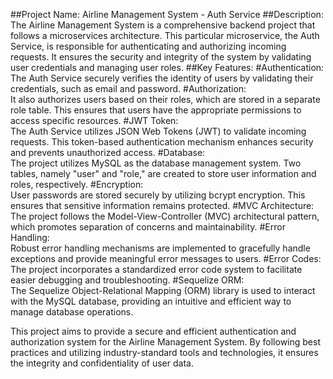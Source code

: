 ##Project Name: Airline Management System - Auth Service
##Description:  
The Airline Management System is a comprehensive backend project that follows a microservices architecture. This particular microservice, the Auth Service, is responsible for authenticating and authorizing incoming requests. It ensures the security and integrity of the system by validating user credentials and managing user roles.
##Key Features: 
#Authentication:   
  The Auth Service securely verifies the identity of users by validating their credentials, such as email and password.
#Authorization:  
It also authorizes users based on their roles, which are stored in a separate role table. This ensures that users have the appropriate permissions to access specific resources.
#JWT Token:   
The Auth Service utilizes JSON Web Tokens (JWT) to validate incoming requests. This token-based authentication mechanism enhances security and prevents unauthorized access.
#Database:   
The project utilizes MySQL as the database management system. Two tables, namely "user" and "role," are created to store user information and roles, respectively.
#Encryption:   
User passwords are stored securely by utilizing bcrypt encryption. This ensures that sensitive information remains protected.
#MVC Architecture:   
The project follows the Model-View-Controller (MVC) architectural pattern, which promotes separation of concerns and maintainability.
#Error Handling:   
Robust error handling mechanisms are implemented to gracefully handle exceptions and provide meaningful error messages to users.
#Error Codes:   
The project incorporates a standardized error code system to facilitate easier debugging and troubleshooting.
#Sequelize ORM:   
The Sequelize Object-Relational Mapping (ORM) library is used to interact with the MySQL database, providing an intuitive and efficient way to manage database operations.


This project aims to provide a secure and efficient authentication and authorization system for the Airline Management System. By following best practices and utilizing industry-standard tools and technologies, it ensures the integrity and confidentiality of user data.
